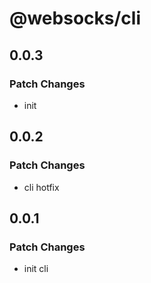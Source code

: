 # @websocks/cli

## 0.0.3

### Patch Changes

- init

## 0.0.2

### Patch Changes

- cli hotfix

## 0.0.1

### Patch Changes

- init cli
